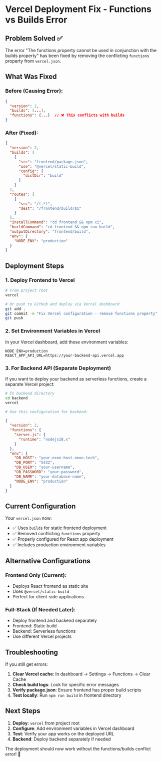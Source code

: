 # Vercel Deployment Fix - Functions vs Builds Error

## Problem Solved ✅

The error "The functions property cannot be used in conjunction with the builds property" has been fixed by removing the conflicting `functions` property from `vercel.json`.

## What Was Fixed

### Before (Causing Error):
```json
{
  "version": 2,
  "builds": [...],
  "functions": {...}  // ❌ This conflicts with builds
}
```

### After (Fixed):
```json
{
  "version": 2,
  "builds": [
    {
      "src": "frontend/package.json",
      "use": "@vercel/static-build",
      "config": {
        "distDir": "build"
      }
    }
  ],
  "routes": [
    {
      "src": "/(.*)",
      "dest": "/frontend/build/$1"
    }
  ],
  "installCommand": "cd frontend && npm ci",
  "buildCommand": "cd frontend && npm run build",
  "outputDirectory": "frontend/build",
  "env": {
    "NODE_ENV": "production"
  }
}
```

## Deployment Steps

### 1. Deploy Frontend to Vercel
```bash
# From project root
vercel

# Or push to GitHub and deploy via Vercel dashboard
git add .
git commit -m "Fix Vercel configuration - remove functions property"
git push
```

### 2. Set Environment Variables in Vercel
In your Vercel dashboard, add these environment variables:

```
NODE_ENV=production
REACT_APP_API_URL=https://your-backend-api.vercel.app
```

### 3. For Backend API (Separate Deployment)
If you want to deploy your backend as serverless functions, create a separate Vercel project:

```bash
# In backend directory
cd backend
vercel

# Use this configuration for backend:
```

```json
{
  "version": 2,
  "functions": {
    "server.js": {
      "runtime": "nodejs18.x"
    }
  },
  "env": {
    "DB_HOST": "your-neon-host.neon.tech",
    "DB_PORT": "5432",
    "DB_USER": "your-username",
    "DB_PASSWORD": "your-password",
    "DB_NAME": "your-database-name",
    "NODE_ENV": "production"
  }
}
```

## Current Configuration

Your `vercel.json` now:
- ✅ Uses `builds` for static frontend deployment
- ✅ Removed conflicting `functions` property
- ✅ Properly configured for React app deployment
- ✅ Includes production environment variables

## Alternative Configurations

### Frontend Only (Current):
- Deploys React frontend as static site
- Uses `@vercel/static-build`
- Perfect for client-side applications

### Full-Stack (If Needed Later):
- Deploy frontend and backend separately
- Frontend: Static build
- Backend: Serverless functions
- Use different Vercel projects

## Troubleshooting

If you still get errors:

1. **Clear Vercel cache**: In dashboard → Settings → Functions → Clear Cache
2. **Check build logs**: Look for specific error messages
3. **Verify package.json**: Ensure frontend has proper build scripts
4. **Test locally**: Run `npm run build` in frontend directory

## Next Steps

1. **Deploy**: `vercel` from project root
2. **Configure**: Add environment variables in Vercel dashboard
3. **Test**: Verify your app works on the deployed URL
4. **Backend**: Deploy backend separately if needed

The deployment should now work without the functions/builds conflict error! 🚀

